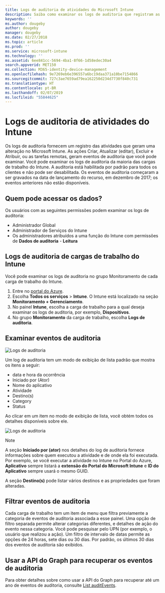 ```yaml
---
title: Logs de auditoria de atividades do Microsoft Intune
description: Saiba como examinar os logs de auditoria que registram as atividades do Microsoft Intune.
keywords: ''
ms.author: dougeby
author: dougeby
manager: dougeby
ms.date: 02/27/2018
ms.topic: article
ms.prod: ''
ms.service: microsoft-intune
ms.technology: ''
ms.assetid: 6ee841cc-5694-4ba1-8f66-1d58edec30a4
search.appverid: MET150
ms.collection: M365-identity-device-management
ms.openlocfilehash: 9e7269eb6e396557a6bc19daa371a10be7154866
ms.sourcegitcommit: 727c3ae7659ad79ea162250d234d7730f840c731
ms.translationtype: HT
ms.contentlocale: pt-BR
ms.lasthandoff: 02/07/2019
ms.locfileid: "55844625"
---
```

# <a name="audit-logs-for-intune-activities"></a>Logs de auditoria de atividades do Intune
Os logs de auditoria fornecem um registro das atividades que geram uma alteração no Microsoft Intune. As ações Criar, Atualizar (editar), Excluir e Atribuir, ou as tarefas remotas, geram eventos de auditoria que você pode examinar. Você pode examinar os logs de auditoria da maioria das cargas de trabalho do Intune. A auditoria está habilitada por padrão para todos os clientes e não pode ser desabilitada. Os eventos de auditoria começaram a ser gravados na data de lançamento do recurso, em dezembro de 2017; os eventos anteriores não estão disponíveis.

## <a name="who-can-access-the-data"></a>Quem pode acessar os dados?
Os usuários com as seguintes permissões podem examinar os logs de auditoria:
- Administrador Global
- Administrador de Serviços do Intune
- Os administradores atribuídos a uma função do Intune com permissões de **Dados de auditoria** - **Leitura**

## <a name="audit-logs-for-intune-workloads"></a>Logs de auditoria de cargas de trabalho do Intune
Você pode examinar os logs de auditoria no grupo Monitoramento de cada carga de trabalho do Intune.  
1. Entre no [portal do Azure](https://portal.azure.com).
2. Escolha **Todos os serviços** > **Intune**. O Intune está localizado na seção **Monitoramento + Gerenciamento**.
3. No painel **Intune**, escolha a carga de trabalho para a qual deseja examinar os logs de auditoria, por exemplo, **Dispositivos**.
4. No grupo **Monitoramento** da carga de trabalho, escolha **Logs de auditoria**.

## <a name="review-audit-events"></a>Examinar eventos de auditoria
![Logs de auditoria](./media/monitor-audit-logs.png "Logs de auditoria")

Um log de auditoria tem um modo de exibição de lista padrão que mostra os itens a seguir:    

- data e hora da ocorrência
- Iniciado por (Ator)
- Nome do aplicativo
- Atividade
- Destino(s)
- Category
- Status

Ao clicar em um item no modo de exibição de lista, você obtém todos os detalhes disponíveis sobre ele.

![Logs de auditoria](./media/monitor-audit-log-detail.png "Logs de auditoria")

> [!Note]    
> A seção **Iniciado por (ator)** nos detalhes do log de auditoria fornece informações sobre quem executou a atividade e de onde ela foi executada. Por exemplo, se você executar a atividade no Intune no Portal do Azure, **Aplicativo** sempre listará a **extensão do Portal do Microsoft Intune** e **ID do Aplicativo** sempre usará o mesmo GUID. 
>    
> A seção **Destino(s)** pode listar vários destinos e as propriedades que foram alteradas.  


## <a name="filter-audit-events"></a>Filtrar eventos de auditoria
Cada carga de trabalho tem um item de menu que filtra previamente a categoria de eventos de auditoria associada a esse painel. Uma opção de filtro separada permite alterar categorias diferentes, e detalhes de ação do evento nessa categoria. Você pode pesquisar pelo UPN (por exemplo, o usuário que realizou a ação). Um filtro de intervalo de datas permite as opções de 24 horas, sete dias ou 30 dias. Por padrão, os últimos 30 dias dos eventos de auditoria são exibidos.

## <a name="use-graph-api-to-retrieve-audit-events"></a>Usar a API do Graph para recuperar os eventos de auditoria
Para obter detalhes sobre como usar a API do Graph para recuperar até um ano de eventos de auditoria, consulte [List auditEvents](https://developer.microsoft.com/en-us/graph/docs/api-reference/beta/api/intune_auditing_auditevent_list).
